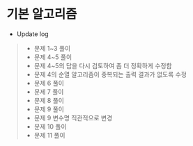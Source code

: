 기본 알고리즘
==========
- Update log
>- 문제 1~3 풀이
>- 문제 4~5 풀이
>- 문제 4~5의 답을 다시 검토하여 좀 더 정확하게 수정함
>- 문제 4의 순열 알고리즘이 중복되는 출력 결과가 없도록 수정
>- 문제 6 풀이
>- 문제 7 풀이
>- 문제 8 풀이
>- 문제 9 풀이
>- 문제 9 변수명 직관적으로 변경
>- 문제 10 풀이
>- 문제 11 풀이